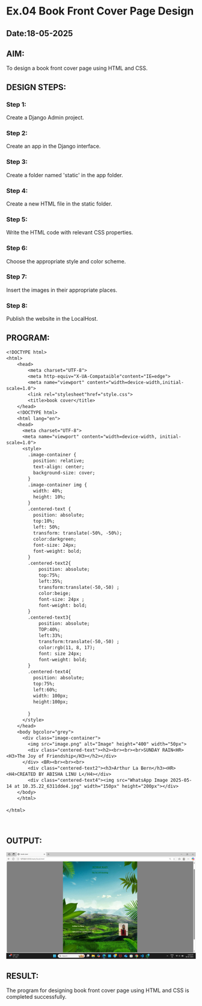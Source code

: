 # Ex.04 Book Front Cover Page Design
## Date:18-05-2025

## AIM:
To design a book front cover page using HTML and CSS.

## DESIGN STEPS:

### Step 1:
Create a Django Admin project.

### Step 2:
Create an app in the Django interface.

### Step 3:
Create a folder named 'static' in the app folder.

### Step 4:
Create a new HTML file in the static folder.

### Step 5:
Write the HTML code with relevant CSS properties.

### Step 6:
Choose the appropriate style and color scheme.

### Step 7:
Insert the images in their appropriate places.

### Step 8:
Publish the website in the LocalHost.

## PROGRAM:
```
<!DOCTYPE html>
<html>
    <head>
        <meta charset="UTF-8">
        <meta http-equiv="X-UA-Compataible"content="IE=edge">
        <meta name="viewport" content="width=device-width,initial-scale=1.0">
        <link rel="stylesheet"href="style.css">
        <title>book cover</title>
    </head>
    <!DOCTYPE html>
    <html lang="en">
    <head>
      <meta charset="UTF-8">
      <meta name="viewport" content="width=device-width, initial-scale=1.0">
      <style>
        .image-container {
          position: relative;
          text-align: center;
          background-size: cover;
        }
        .image-container img {
          width: 40%;
          height: 10%;
        }
        .centered-text {
          position: absolute;
          top:10%;
          left: 50%;
          transform: translate(-50%, -50%);
          color:darkgreen;
          font-size: 24px;
          font-weight: bold;
        }
        .centered-text2{
            position: absolute;
            top:75%;
            left:35%;
            transform:translate(-50,-50) ;
            color:beige;
            font-size: 24px ;
            font-weight: bold;
        }
        .centered-text3{
            position: absolute;
            TOP:40%;
            left:33%;
            transform:translate(-50,-50) ;
            color:rgb(11, 8, 17);
            font: size 24px; 
            font-weight: bold;
        }
        .centered-text4{
          position: absolute;
          top:75%;
          left:60%;
          width: 100px;
          height:100px;
          
        }
      </style>
    </head>
    <body bgcolor="grey">
      <div class="image-container">
        <img src="image.png" alt="Image" height="400" width="50px">
        <div class="centered-text"><h2><br><br><br>SUNDAY RAIN<HR><H3>The Joy of Friendship</H3></h2></div>
      </div> <BR><br><br><br>
        <div class="centered-text2"><h3>Arthur La Bern</h3><HR><H4>CREATED BY ABISHA LINU L</H4></div>
        <div class="centered-text4"><img src="WhatsApp Image 2025-05-14 at 10.35.22_6311dde4.jpg" width="150px" height="200px"></div>
    </body>
    </html>
    
</html>



```
## OUTPUT:
![alt text](image.png)
## RESULT:
The program for designing book front cover page using HTML and CSS is completed successfully.
